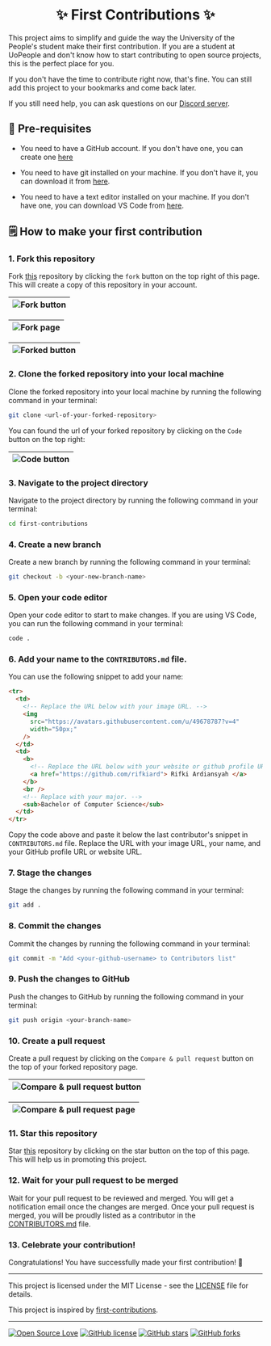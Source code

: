 <h1 align="center">✨ First Contributions ✨</h1>

This project aims to simplify and guide the way the University of the People's student make their first contribution. If you are a student at UoPeople and don't know how to start contributing to open source projects, this is the perfect place for you.

If you don't have the time to contribute right now, that's fine. You can still add this project to your bookmarks and come back later.

If you still need help, you can ask questions on our [Discord server](https://discord.gg/AaQh3mKgvb).

## 📌 Pre-requisites

- You need to have a GitHub account. If you don't have one, you can create one [here](https://github.com/signup)

- You need to have git installed on your machine. If you don't have it, you can download it from [here](https://git-scm.com/downloads).

- You need to have a text editor installed on your machine. If you don't have one, you can download VS Code from [here](https://code.visualstudio.com/download).

## 🗒️ How to make your first contribution

### 1. Fork this repository

Fork [this](https://github.com/uopeople-global/first-contributions) repository by clicking the `fork` button on the top right of this page. This will create a copy of this repository in your account.

| ![Fork button](https://raw.githubusercontent.com/rifkiard/first-contributions-assets/main/fork-button.png) |
| ---------------------------------------------------------------------------------------------------------- |

| ![Fork page](https://raw.githubusercontent.com/rifkiard/first-contributions-assets/main/fork-page.png) |
| ------------------------------------------------------------------------------------------------------ |

| ![Forked button](https://raw.githubusercontent.com/rifkiard/first-contributions-assets/main/forked-page.png) |
| ------------------------------------------------------------------------------------------------------------ |

### 2. Clone the forked repository into your local machine

Clone the forked repository into your local machine by running the following command in your terminal:

```bash
git clone <url-of-your-forked-repository>
```

You can found the url of your forked repository by clicking on the `Code` button on the top right:

| ![Code button](https://raw.githubusercontent.com/rifkiard/first-contributions-assets/main/code-button.png) |
| ---------------------------------------------------------------------------------------------------------- |

### 3. Navigate to the project directory

Navigate to the project directory by running the following command in your terminal:

```bash
cd first-contributions
```

### 4. Create a new branch

Create a new branch by running the following command in your terminal:

```bash
git checkout -b <your-new-branch-name>
```

### 5. Open your code editor

Open your code editor to start to make changes. If you are using VS Code, you can run the following command in your terminal:

```bash
code .
```

### 6. Add your name to the `CONTRIBUTORS.md` file.

You can use the following snippet to add your name:

```html
<tr>
  <td>
    <!-- Replace the URL below with your image URL. -->
    <img
      src="https://avatars.githubusercontent.com/u/49678787?v=4"
      width="50px;"
    />
  </td>
  <td>
    <b>
      <!-- Replace the URL below with your website or github profile URL. -->
      <a href="https://github.com/rifkiard"> Rifki Ardiansyah </a>
    </b>
    <br />
    <!-- Replace with your major. -->
    <sub>Bachelor of Computer Science</sub>
  </td>
</tr>
```

Copy the code above and paste it below the last contributor's snippet in `CONTRIBUTORS.md` file. Replace the URL with your image URL, your name, and your GitHub profile URL or website URL.

### 7. Stage the changes

Stage the changes by running the following command in your terminal:

```bash
git add .
```

### 8. Commit the changes

Commit the changes by running the following command in your terminal:

```bash
git commit -m "Add <your-github-username> to Contributors list"
```

### 9. Push the changes to GitHub

Push the changes to GitHub by running the following command in your terminal:

```bash
git push origin <your-branch-name>
```

### 10. Create a pull request

Create a pull request by clicking on the `Compare & pull request` button on the top of your forked repository page.

| ![Compare & pull request button](https://raw.githubusercontent.com/rifkiard/first-contributions-assets/main/pull-request-button.png) |
| ------------------------------------------------------------------------------------------------------------------------------------ |

| ![Compare & pull request page](https://raw.githubusercontent.com/rifkiard/first-contributions-assets/main/pull-request-page.png) |
| -------------------------------------------------------------------------------------------------------------------------------- |

### 11. Star this repository

Star [this](https://github.com/uopeople-global/first-contributions) repository by clicking on the star button on the top of this page. This will help us in promoting this project.

### 12. Wait for your pull request to be merged

Wait for your pull request to be reviewed and merged. You will get a notification email once the changes are merged. Once your pull request is merged, you will be proudly listed as a contributor in the [CONTRIBUTORS.md](https://github.com/uopeople-global/first-contributions/blob/main/CONTRIBUTORS.md) file.

### 13. Celebrate your contribution!

Congratulations! You have successfully made your first contribution! 🎉

---

This project is licensed under the MIT License - see the [LICENSE](https://github.com/uopeople-global/first-contributions/blob/main/LICENSE) file for details.

This project is inspired by [first-contributions](https://github.com/firstcontributions/first-contributions).

---

[![Open Source Love](https://badges.frapsoft.com/os/v2/open-source.svg?v=103)](https://github.com/uopeople-global/first-contributions) [![GitHub license](https://img.shields.io/github/license/uopeople-global/first-contributions)](https://github.com/uopeople-global/first-contributions/blob/main/LICENSE) [![GitHub stars](https://img.shields.io/github/stars/uopeople-global/first-contributions)](https://github.com/uopeople-global/first-contributions) [![GitHub forks](https://img.shields.io/github/forks/uopeople-global/first-contributions)](https://github.com/uopeople-global/first-contributions/fork)
